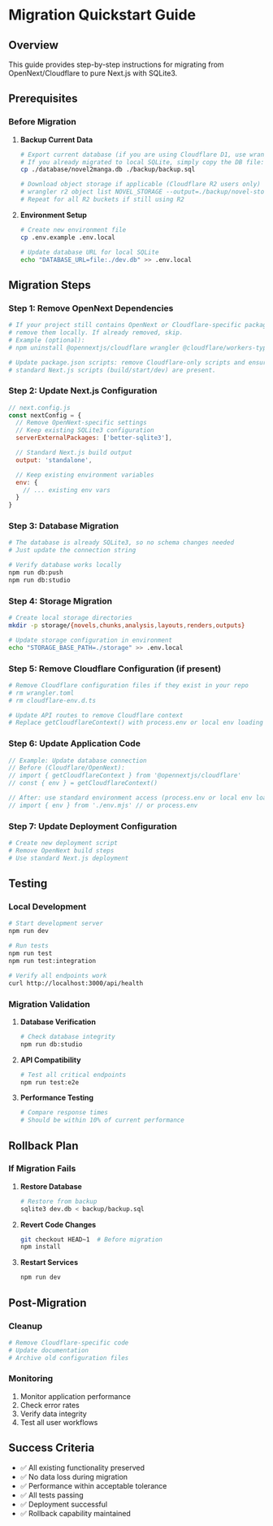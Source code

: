 # Migration Quickstart Guide

## Overview
This guide provides step-by-step instructions for migrating from OpenNext/Cloudflare to pure Next.js with SQLite3.

## Prerequisites

### Before Migration
1. **Backup Current Data**
   ```bash
   # Export current database (if you are using Cloudflare D1, use wrangler d1 export locally)
   # If you already migrated to local SQLite, simply copy the DB file:
   cp ./database/novel2manga.db ./backup/backup.sql

   # Download object storage if applicable (Cloudflare R2 users only)
   # wrangler r2 object list NOVEL_STORAGE --output=./backup/novel-storage-manifest.json
   # Repeat for all R2 buckets if still using R2
   ```

2. **Environment Setup**
   ```bash
   # Create new environment file
   cp .env.example .env.local

   # Update database URL for local SQLite
   echo "DATABASE_URL=file:./dev.db" >> .env.local
   ```

## Migration Steps

### Step 1: Remove OpenNext Dependencies
```bash
# If your project still contains OpenNext or Cloudflare-specific packages,
# remove them locally. If already removed, skip.
# Example (optional):
# npm uninstall @opennextjs/cloudflare wrangler @cloudflare/workers-types @miniflare/d1

# Update package.json scripts: remove Cloudflare-only scripts and ensure
# standard Next.js scripts (build/start/dev) are present.
```

### Step 2: Update Next.js Configuration
```javascript
// next.config.js
const nextConfig = {
  // Remove OpenNext-specific settings
  // Keep existing SQLite3 configuration
  serverExternalPackages: ['better-sqlite3'],

  // Standard Next.js build output
  output: 'standalone',

  // Keep existing environment variables
  env: {
    // ... existing env vars
  }
}
```

### Step 3: Database Migration
```bash
# The database is already SQLite3, so no schema changes needed
# Just update the connection string

# Verify database works locally
npm run db:push
npm run db:studio
```

### Step 4: Storage Migration
```bash
# Create local storage directories
mkdir -p storage/{novels,chunks,analysis,layouts,renders,outputs}

# Update storage configuration in environment
echo "STORAGE_BASE_PATH=./storage" >> .env.local
```

### Step 5: Remove Cloudflare Configuration (if present)
```bash
# Remove Cloudflare configuration files if they exist in your repo
# rm wrangler.toml
# rm cloudflare-env.d.ts

# Update API routes to remove Cloudflare context
# Replace getCloudflareContext() with process.env or local env loading
```

### Step 6: Update Application Code
```typescript
// Example: Update database connection
// Before (Cloudflare/OpenNext):
// import { getCloudflareContext } from '@opennextjs/cloudflare'
// const { env } = getCloudflareContext()

// After: use standard environment access (process.env or local env loader)
// import { env } from './env.mjs' // or process.env
```

### Step 7: Update Deployment Configuration
```bash
# Create new deployment script
# Remove OpenNext build steps
# Use standard Next.js deployment
```

## Testing

### Local Development
```bash
# Start development server
npm run dev

# Run tests
npm run test
npm run test:integration

# Verify all endpoints work
curl http://localhost:3000/api/health
```

### Migration Validation
1. **Database Verification**
   ```bash
   # Check database integrity
   npm run db:studio
   ```

2. **API Compatibility**
   ```bash
   # Test all critical endpoints
   npm run test:e2e
   ```

3. **Performance Testing**
   ```bash
   # Compare response times
   # Should be within 10% of current performance
   ```

## Rollback Plan

### If Migration Fails
1. **Restore Database**
   ```bash
   # Restore from backup
   sqlite3 dev.db < backup/backup.sql
   ```

2. **Revert Code Changes**
   ```bash
   git checkout HEAD~1  # Before migration
   npm install
   ```

3. **Restart Services**
   ```bash
   npm run dev
   ```

## Post-Migration

### Cleanup
```bash
# Remove Cloudflare-specific code
# Update documentation
# Archive old configuration files
```

### Monitoring
1. Monitor application performance
2. Check error rates
3. Verify data integrity
4. Test all user workflows

## Success Criteria

- ✅ All existing functionality preserved
- ✅ No data loss during migration
- ✅ Performance within acceptable tolerance
- ✅ All tests passing
- ✅ Deployment successful
- ✅ Rollback capability maintained